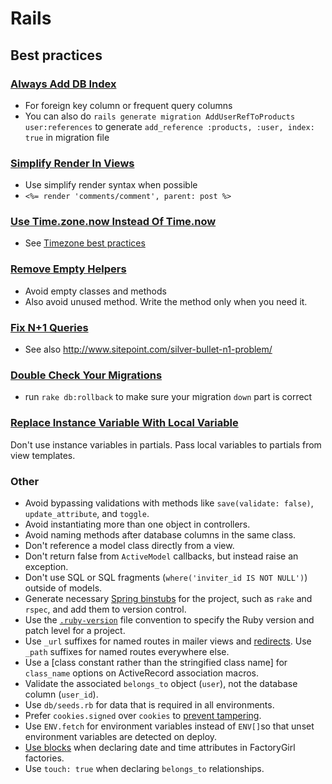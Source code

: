 # Rails

## Best practices

### [Always Add DB Index](http://rails-bestpractices.com/posts/2010/07/24/always-add-db-index/)

* For foreign key column or frequent query columns
* You can also do `rails generate migration AddUserRefToProducts user:references` to
  generate `add_reference :products, :user, index: true` in migration file

### [Simplify Render In Views](http://rails-bestpractices.com/posts/2010/12/04/simplify-render-in-views/)

* Use simplify render syntax when possible
* `<%= render 'comments/comment', parent: post %>`

### [Use Time.zone.now Instead Of Time.now](http://rails-bestpractices.com/posts/2014/10/22/use-time-zone-now-instead-of-time-now/)

* See [Timezone best practices](/best-practices/ruby-on-rails/timezone.md)

### [Remove Empty Helpers](http://rails-bestpractices.com/posts/2011/04/09/remove-empty-helpers/)

* Avoid empty classes and methods
* Also avoid unused method. Write the method only when you need it.

### [Fix N+1 Queries](http://rails-bestpractices.com/posts/2010/07/25/fix-n-1-queries/)

* See also <http://www.sitepoint.com/silver-bullet-n1-problem/>

### [Double Check Your Migrations](http://rails-bestpractices.com/posts/2010/07/26/double-check-your-migrations/)

* run `rake db:rollback` to make sure your migration `down` part is correct

### [Replace Instance Variable With Local Variable](http://rails-bestpractices.com/posts/2010/07/24/replace-instance-variable-with-local-variable/)

Don't use instance variables in partials. Pass local variables to partials from view templates.

### Other

* Avoid bypassing validations with methods like `save(validate: false)`,
  `update_attribute`, and `toggle`.
* Avoid instantiating more than one object in controllers.
* Avoid naming methods after database columns in the same class.
* Don't reference a model class directly from a view.
* Don't return false from `ActiveModel` callbacks, but instead raise an exception.
* Don't use SQL or SQL fragments (`where('inviter_id IS NOT NULL')`) outside of models.
* Generate necessary [Spring binstubs] for the project, such as `rake` and
  `rspec`, and add them to version control.
* Use the [`.ruby-version`] file convention to specify the Ruby version and
  patch level for a project.
* Use `_url` suffixes for named routes in mailer views and [redirects].  Use
  `_path` suffixes for named routes everywhere else.
* Use a [class constant rather than the stringified class name]
  for `class_name` options on ActiveRecord association macros.
* Validate the associated `belongs_to` object (`user`), not the database column (`user_id`).
* Use `db/seeds.rb` for data that is required in all environments.
* Prefer `cookies.signed` over `cookies` to [prevent tampering].
* Use `ENV.fetch` for environment variables instead of `ENV[]`so that unset
  environment variables are detected on deploy.
* [Use blocks][date-block] when declaring date and time attributes in FactoryGirl factories.
* Use `touch: true` when declaring `belongs_to` relationships.

[date-block]: /best-practices/samples/ruby.rb#L10
[`.ruby-version`]: https://gist.github.com/fnichol/1912050
[redirects]: http://www.w3.org/Protocols/rfc2616/rfc2616-sec14.html#sec14.30
[Spring binstubs]: https://github.com/sstephenson/rbenv/wiki/Understanding-binstubs
[prevent tampering]: http://blog.bigbinary.com/2013/03/19/cookies-on-rails.html
[class constant in association]: https://github.com/thoughtbot/guides/blob/master/style/rails/sample.rb
